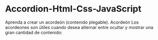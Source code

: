 # Accordion-Html-Css-JavaScript
Aprenda a crear un acordeón (contenido plegable).  Acordeón Los acordeones son útiles cuando desea alternar entre ocultar y mostrar una gran cantidad de contenido:
